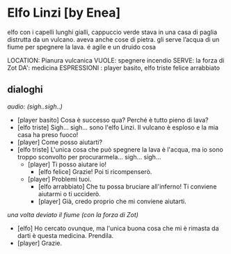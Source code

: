 # Elfo Linzi [by Enea]

elfo con i capelli lunghi gialli, cappuccio verde
stava in una casa di paglia distrutta da un vulcano. aveva anche cose di pietra.
gli serve l’acqua di un fiume per spegnere la lava. é agile e un druido cosa

LOCATION: Pianura vulcanica
VUOLE: spegnere incendio
SERVE: la forza di Zot
DA': medicina
ESPRESSIONI : player basito, elfo triste felice arrabbiato

## dialoghi

_audio: (sigh..sigh..)_

-   [player basito] Cosa è successo qua? Perché è tutto pieno di lava?
-   [elfo triste] Sigh… sigh… sono l'elfo Linzi. Il vulcano è esploso e la mia casa ha preso fuoco!
-   [player] Come posso aiutarti?
-   [elfo triste] L'unica cosa che può spegnere la lava è l'acqua, ma io sono troppo sconvolto per procurarmela… sigh… sigh…
    -   [player] Ti posso aiutare io!
        -   [elfo felice] Grazie! Poi ti ricompenserò.
    -   [player] Problemi tuoi.
        -   [elfo arrabbiato] Che tu possa bruciare all'inferno! Ti conviene aiutarmi o ti ucciderò.
        -   [player] Già, credo proprio che mi conviene aiutarti.

_una volta deviato il fiume (con la forza di Zot)_

-   [elfo] Ho cercato ovunque, ma l'unica buona cosa che mi è rimasta da darti è questa medicina. Prendila.
-   [player] Grazie.
